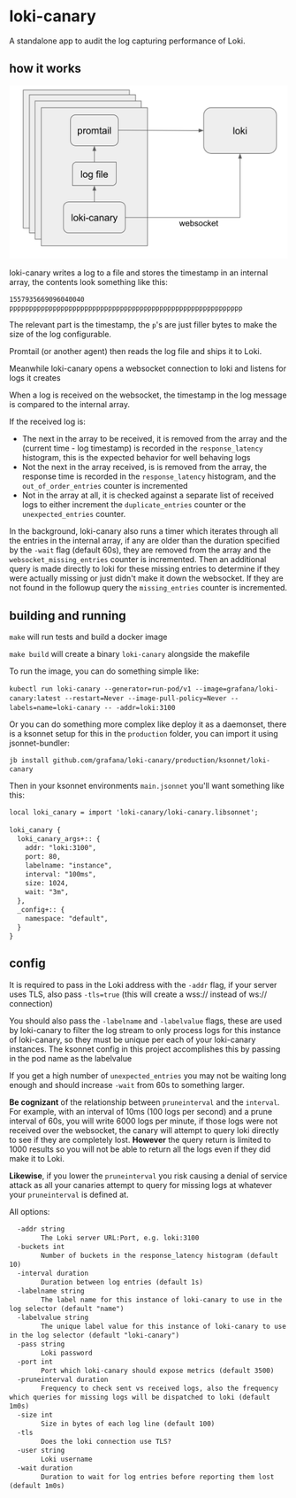 
# loki-canary

A standalone app to audit the log capturing performance of Loki.

## how it works

![block_diagram](block.png)

loki-canary writes a log to a file and stores the timestamp in an internal array, the contents look something like this:

```nohighlight
1557935669096040040 ppppppppppppppppppppppppppppppppppppppppppppppppppppppppppp
```

The relevant part is the timestamp, the `p`'s are just filler bytes to make the size of the log configurable.

Promtail (or another agent) then reads the log file and ships it to Loki.

Meanwhile loki-canary opens a websocket connection to loki and listens for logs it creates

When a log is received on the websocket, the timestamp in the log message is compared to the internal array.

If the received log is:

  * The next in the array to be received, it is removed from the array and the (current time - log timestamp) is recorded in the `response_latency` histogram, this is the expected behavior for well behaving logs
  * Not the next in the array received, is is removed from the array, the response time is recorded in the `response_latency` histogram, and the `out_of_order_entries` counter is incremented
  * Not in the array at all, it is checked against a separate list of received logs to either increment the `duplicate_entries` counter or the `unexpected_entries` counter.

In the background, loki-canary also runs a timer which iterates through all the entries in the internal array, if any are older than the duration specified by the `-wait` flag (default 60s), they are removed from the array and the `websocket_missing_entries` counter is incremented.  Then an additional query is made directly to loki for these missing entries to determine if they were actually missing or just didn't make it down the websocket.  If they are not found in the followup query the `missing_entries` counter is incremented.

## building and running

`make` will run tests and build a docker image

`make build` will create a binary `loki-canary` alongside the makefile

To run the image, you can do something simple like:

`kubectl run loki-canary --generator=run-pod/v1 --image=grafana/loki-canary:latest --restart=Never --image-pull-policy=Never --labels=name=loki-canary -- -addr=loki:3100`

Or you can do something more complex like deploy it as a daemonset, there is a ksonnet setup for this in the `production` folder, you can import it using jsonnet-bundler:

```shell
jb install github.com/grafana/loki-canary/production/ksonnet/loki-canary
```

Then in your ksonnet environments `main.jsonnet` you'll want something like this:

```nohighlight
local loki_canary = import 'loki-canary/loki-canary.libsonnet';

loki_canary {
  loki_canary_args+:: {
    addr: "loki:3100",
    port: 80,
    labelname: "instance",
    interval: "100ms",
    size: 1024,
    wait: "3m",
  },
  _config+:: {
    namespace: "default",
  }
}

```

## config

It is required to pass in the Loki address with the `-addr` flag, if your server uses TLS, also pass `-tls=true` (this will create a wss:// instead of ws:// connection)

You should also pass the `-labelname` and `-labelvalue` flags, these are used by loki-canary to filter the log stream to only process logs for this instance of loki-canary, so they must be unique per each of your loki-canary instances.  The ksonnet config in this project accomplishes this by passing in the pod name as the labelvalue

If you get a high number of `unexpected_entries` you may not be waiting long enough and should increase `-wait` from 60s to something larger.

__Be cognizant__ of the relationship between `pruneinterval` and the `interval`.  For example, with an interval of 10ms (100 logs per second) and a prune interval of 60s, you will write 6000 logs per minute, if those logs were not received over the websocket, the canary will attempt to query loki directly to see if they are completely lost.  __However__ the query return is limited to 1000 results so you will not be able to return all the logs even if they did make it to Loki.

__Likewise__, if you lower the `pruneinterval` you risk causing a denial of service attack as all your canaries attempt to query for missing logs at whatever your `pruneinterval` is defined at.

All options:

```nohighlight
  -addr string
        The Loki server URL:Port, e.g. loki:3100
  -buckets int
        Number of buckets in the response_latency histogram (default 10)
  -interval duration
        Duration between log entries (default 1s)
  -labelname string
        The label name for this instance of loki-canary to use in the log selector (default "name")
  -labelvalue string
        The unique label value for this instance of loki-canary to use in the log selector (default "loki-canary")
  -pass string
        Loki password
  -port int
        Port which loki-canary should expose metrics (default 3500)
  -pruneinterval duration
        Frequency to check sent vs received logs, also the frequency which queries for missing logs will be dispatched to loki (default 1m0s)
  -size int
        Size in bytes of each log line (default 100)
  -tls
        Does the loki connection use TLS?
  -user string
        Loki username
  -wait duration
        Duration to wait for log entries before reporting them lost (default 1m0s)
```
